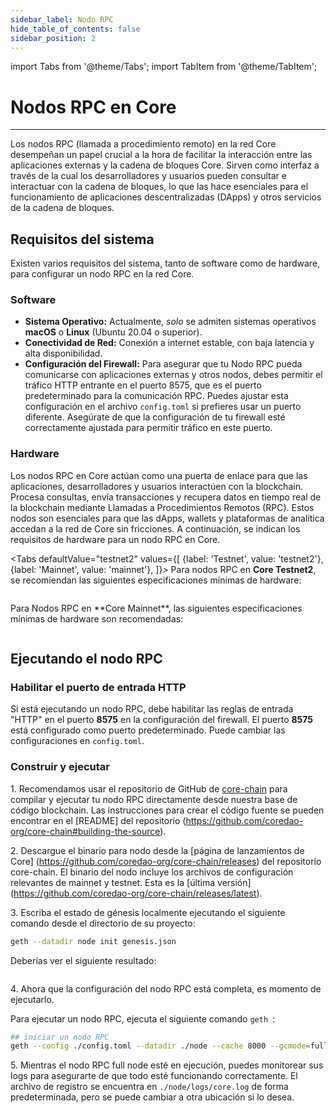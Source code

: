 ```yaml
---
sidebar_label: Nodo RPC
hide_table_of_contents: false
sidebar_position: 2
---
```


import Tabs from '@theme/Tabs';
import TabItem from '@theme/TabItem';

# Nodos RPC en Core

---

Los nodos RPC (llamada a procedimiento remoto) en la red Core desempeñan un papel crucial a la hora de facilitar la interacción entre las aplicaciones externas y la cadena de bloques Core. Sirven como interfaz a través de la cual los desarrolladores y usuarios pueden consultar e interactuar con la cadena de bloques, lo que las hace esenciales para el funcionamiento de aplicaciones descentralizadas (DApps) y otros servicios de la cadena de bloques.

## Requisitos del sistema

Existen varios requisitos del sistema, tanto de software como de hardware, para configurar un nodo RPC en la red Core.

### Software

- **Sistema Operativo:** Actualmente, _solo_ se admiten sistemas operativos **macOS** o **Linux** (Ubuntu 20.04 o superior).
- **Conectividad de Red:** Conexión a internet estable, con baja latencia y alta disponibilidad.
- **Configuración del Firewall:** Para asegurar que tu Nodo RPC pueda comunicarse con aplicaciones externas y otros nodos, debes permitir el tráfico HTTP entrante en el puerto 8575, que es el puerto predeterminado para la comunicación RPC. Puedes ajustar esta configuración en el archivo `config.toml` si prefieres usar un puerto diferente. Asegúrate de que la configuración de tu firewall esté correctamente ajustada para permitir tráfico en este puerto.

### Hardware

Los nodos RPC en Core actúan como una puerta de enlace para que las aplicaciones, desarrolladores y usuarios interactúen con la blockchain. Procesa consultas, envía transacciones y recupera datos en tiempo real de la blockchain mediante Llamadas a Procedimientos Remotos (RPC). Estos nodos son esenciales para que las dApps, wallets y plataformas de analítica accedan a la red de Core sin fricciones. A continuación, se indican los requisitos de hardware para un nodo RPC en Core.

<Tabs
defaultValue="testnet2"
values={[
{label: 'Testnet', value: 'testnet2'},
{label: 'Mainnet', value: 'mainnet'},
]}> <TabItem value="testnet2">
Para nodos RPC en **Core Testnet2**, se recomiendan las siguientes especificaciones mínimas de hardware:

```
```

  </TabItem>

  <TabItem value="mainnet">
Para Nodos RPC en **Core Mainnet**, las siguientes especificaciones mínimas de hardware son recomendadas:

```
```

  </TabItem>
</Tabs>

## Ejecutando el nodo RPC

### Habilitar el puerto de entrada HTTP

Si está ejecutando un nodo RPC, debe habilitar las reglas de entrada "HTTP" en el puerto **8575** en la configuración del firewall. El puerto **8575** está configurado como puerto predeterminado. Puede cambiar las configuraciones en `config.toml`.

### Construir y ejecutar

1\. Recomendamos usar el repositorio de GitHub de [core-chain](https://github.com/coredao-org/core-chain) para compilar y ejecutar tu nodo RPC directamente desde nuestra base de código blockchain. Las instrucciones para crear el código fuente se pueden encontrar en el [README] del repositorio (https://github.com/coredao-org/core-chain#building-the-source).

2\. Descargue el binario para nodo desde la [página de lanzamientos de Core] (https://github.com/coredao-org/core-chain/releases) del repositorio core-chain. El binario del nodo incluye los archivos de configuración relevantes de mainnet y testnet. Esta es la [última versión] (https://github.com/coredao-org/core-chain/releases/latest).

3\. Escriba el estado de génesis localmente ejecutando el siguiente comando desde el directorio de su proyecto:

```bash
geth --datadir node init genesis.json
```

Deberías ver el siguiente resultado:

```bash
```

4\. Ahora que la configuración del nodo RPC está completa, es momento de ejecutarlo.

Para ejecutar un nodo RPC, ejecuta el siguiente comando `geth `:

```bash
## iniciar un nodo RPC
geth --config ./config.toml --datadir ./node --cache 8000 --gcmode=full --rpc.allow-unprotected-txs
```

5\. Mientras el nodo RPC full node esté en ejecución, puedes monitorear sus logs para asegurarte de que todo esté funcionando correctamente. El archivo de registro se encuentra en `./node/logs/core.log` de forma predeterminada, pero se puede cambiar a otra ubicación si lo desea.